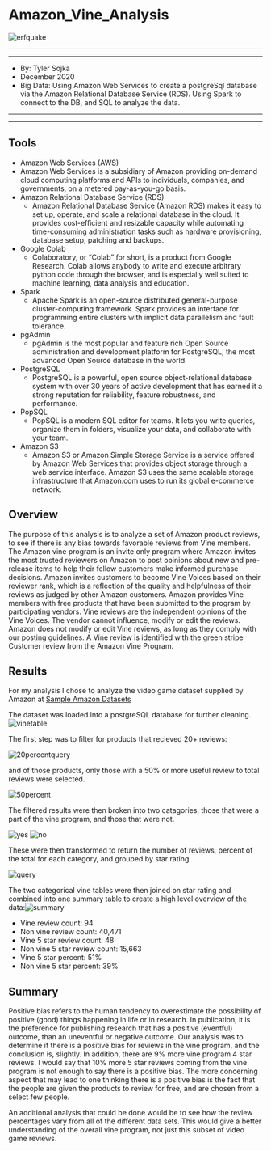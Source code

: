 # Amazon_Vine_Analysis

![erfquake](images/vectorstock_29273522.png)
*****
*****

* By: Tyler Sojka
* December 2020
* Big Data: Using Amazon Web Services to create a postgreSql database via the Amazon Relational Database Service (RDS). Using Spark to connect to the DB, and SQL to analyze the data.
  
*****
*****

## Tools

* Amazon Web Services (AWS)
 * Amazon Web Services is a subsidiary of Amazon providing on-demand cloud computing platforms and APIs to individuals, companies, and governments, on a metered pay-as-you-go basis.
* Amazon Relational Database Service (RDS)
  * Amazon Relational Database Service (Amazon RDS) makes it easy to set up, operate, and scale a relational database in the cloud. It provides cost-efficient and resizable capacity while automating time-consuming administration tasks such as hardware provisioning, database setup, patching and backups.
* Google Colab
  * Colaboratory, or “Colab” for short, is a product from Google Research. Colab allows anybody to write and execute arbitrary python code through the browser, and is especially well suited to machine learning, data analysis and education.
* Spark
    * Apache Spark is an open-source distributed general-purpose cluster-computing framework. Spark provides an interface for programming entire clusters with implicit data parallelism and fault tolerance.
* pgAdmin 
  * pgAdmin is the most popular and feature rich Open Source administration and development platform for PostgreSQL, the most advanced Open Source database in the world.
* PostgreSQL
  * PostgreSQL is a powerful, open source object-relational database system with over 30 years of active development that has earned it a strong reputation for reliability, feature robustness, and performance.
* PopSQL
  * PopSQL is a modern SQL editor for teams. It lets you write queries, organize them in folders, visualize your data, and collaborate with your team.
* Amazon S3
  * Amazon S3 or Amazon Simple Storage Service is a service offered by Amazon Web Services that provides object storage through a web service interface. Amazon S3 uses the same scalable storage infrastructure that Amazon.com uses to run its global e-commerce network.

## Overview

The purpose of this analysis is to analyze a set of Amazon product reviews, to see if there is any bias towards favorable reviews from Vine members. The Amazon vine program is an invite only program where Amazon invites the most trusted reviewers on Amazon to post opinions about new and pre-release items to help their fellow customers make informed purchase decisions. Amazon invites customers to become Vine Voices based on their reviewer rank, which is a reflection of the quality and helpfulness of their reviews as judged by other Amazon customers. Amazon provides Vine members with free products that have been submitted to the program by participating vendors. Vine reviews are the independent opinions of the Vine Voices. The vendor cannot influence, modify or edit the reviews. Amazon does not modify or edit Vine reviews, as long as they comply with our posting guidelines. A Vine review is identified with the green stripe Customer review from the Amazon Vine Program. 

## Results

For my analysis I chose to analyze the video game dataset supplied by Amazon at [Sample Amazon Datasets](https://s3.amazonaws.com/amazon-reviews-pds/tsv/index.txt)

The dataset was loaded into a postgreSQL database for further cleaning.
![vinetable](images/vine_table.png)

The first step was to filter for products that recieved 20+ reviews:

![20percentquery](images/vine_20_plus.png)

and of those products, only those with a 50% or more useful review to total reviews were selected. 

![50percent](images/vine_50_percent.png)

The filtered results were then broken into two catagories, those that were a part of the vine program, and those that were not.

![yes](images/vine_yes.png)
![no](images/vine_no.png)

These were then transformed to return the number of reviews, percent of the total for each category, and grouped by star rating

![query](images/Screen%20Shot%202021-01-20%20at%2012.10.04%20PM.png)

The two categorical vine tables were then joined on star rating and combined into one summary table to create a high level overview of the data:![summary](images/vine_summary.png)

* Vine review count: 94
* Non vine review count: 40,471
* Vine 5 star review count: 48
* Non vine 5 star review count: 15,663
* Vine 5 star percent: 51%
* Non vine 5 star percent: 39%

## Summary

Positive bias refers to the human tendency to overestimate the possibility of positive (good) things happening in life or in research. In publication, it is the preference for publishing research that has a positive (eventful) outcome, than an uneventful or negative outcome. Our analysis was to determine if there is a positive bias for reviews in the vine program, and the conclusion is, slightly. In addition, there are 9% more vine program 4 star reviews. I would say that  10% more 5 star reviews coming from the vine program is not enough to say there is a positive bias. The more concerning aspect that may lead to one thinking there is a positive bias is the fact that the people are given the products to review for free, and are chosen from a select few people. 

An additional analysis that could be done would be to see how the review percentages vary from all of the different data sets. This would give a better understanding of the overall vine program, not just this subset of video game reviews.